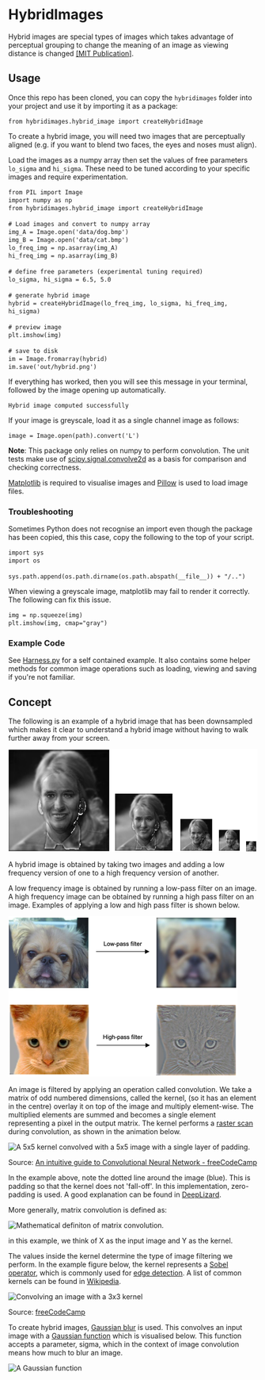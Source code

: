 # HybridImages
Hybrid images are special types of images which takes advantage of perceptual grouping to change the meaning of an image as viewing distance is changed [[MIT Publication]](hybrid-images-mit-paper.pdf).

## Usage
Once this repo has been cloned, you can copy the `hybridimages` folder into your project and use it by importing it as a package:
````
from hybridimages.hybrid_image import createHybridImage
````

To create a hybrid image, you will need two images that are perceptually aligned (e.g. if you want to blend two faces, the eyes and noses must align).

Load the images as a numpy array then set the values of free parameters `lo_sigma` and `hi_sigma`. These need to be tuned according to your specific images and require experimentation.

````
from PIL import Image
import numpy as np
from hybridimages.hybrid_image import createHybridImage

# Load images and convert to numpy array
img_A = Image.open('data/dog.bmp')
img_B = Image.open('data/cat.bmp')
lo_freq_img = np.asarray(img_A)
hi_freq_img = np.asarray(img_B)

# define free parameters (experimental tuning required)
lo_sigma, hi_sigma = 6.5, 5.0 

# generate hybrid image
hybrid = createHybridImage(lo_freq_img, lo_sigma, hi_freq_img, hi_sigma)

# preview image
plt.imshow(img)

# save to disk
im = Image.fromarray(hybrid)
im.save('out/hybrid.png')
````

If everything has worked, then you will see this message in your terminal, followed by the image opening up automatically.
````
Hybrid image computed successfully
````

If your image is greyscale, load it as a single channel image as follows:

````
image = Image.open(path).convert('L')
````

**Note**:
This package only relies on numpy to perform convolution. The unit tests make use of [scipy.signal.convolve2d](https://docs.scipy.org/doc/scipy/reference/generated/scipy.signal.convolve2d.html) as a basis for comparison and checking correctness.

[Matplotlib](https://matplotlib.org) is required to visualise images and [Pillow](https://pillow.readthedocs.io/en/stable/) is used to load image files.



### Troubleshooting
Sometimes Python does not recognise an import even though the package has been copied, this this case, copy the following to the top of your script.

````
import sys
import os

sys.path.append(os.path.dirname(os.path.abspath(__file__)) + "/..")
````

When viewing a greyscale image, matplotlib may fail to render it correctly. The following can fix this issue.

````
img = np.squeeze(img)
plt.imshow(img, cmap="gray")
````

### Example Code

See [Harness.py](./test/Harness.py) for a self contained example. It also contains some helper methods for common image operations such as loading, viewing and saving if you're not familiar.

## Concept

The following is an example of a hybrid image that has been downsampled which makes it clear to understand a hybrid image without having to walk further away from your screen.

![Hybrid image: larger image should appear to be Nicholas Cage. Smaller image should appear like Naomi Watts.](progressive-downsample.png)

A hybrid image is obtained by taking two images and adding a low frequency version of one to a high frequency version of another. 

A low frequency image is obtained by running a low-pass filter on an image. A high frequency image can be obtained by running a high pass filter on an image. Examples of applying a low and high pass filter is shown below.

![Images of a dog and a cat, before and after applying low and high pass filter.](high-pass-low-pass.png)

An image is filtered by applying an operation called convolution. We take a matrix of odd numbered dimensions, called the kernel, (so it has an element in the centre) overlay it on top of the image and multiply element-wise. The multiplied elements are summed and becomes a single element representing a pixel in the output matrix. The kernel performs a [raster scan](https://en.wikipedia.org/wiki/Raster_scan) during convolution, as shown in the animation below.

![A 5x5 kernel convolved with a 5x5 image with a single layer of padding.](https://cdn-media-1.freecodecamp.org/images/d0ufdQE7LHA43cdSrVefw2I9DFceYMixqoZJ)

Source: [An intuitive guide to Convolutional Neural Network - freeCodeCamp](https://www.freecodecamp.org/news/an-intuitive-guide-to-convolutional-neural-networks-260c2de0a050/)

In the example above, note the dotted line around the image (blue). This is padding so that the kernel does not 'fall-off'. In this implementation, zero-padding is used. A good explanation can be found in [DeepLizard](https://deeplizard.com/learn/video/qSTv_m-KFk0).

More generally, matrix convolution is defined as:

![Mathematical definiton of matrix convolution.](https://wikimedia.org/api/rest_v1/media/math/render/svg/0f0005a6520eaab36f9b30520b640663d669d891)

in this example, we think of X as the input image and Y as the kernel.

The values inside the kernel determine the type of image filtering we perform. In the example figure below, the kernel represents a [Sobel operator](https://en.wikipedia.org/wiki/Sobel_operator), which is commonly used for [edge detection](https://en.wikipedia.org/wiki/Edge_detection). A list of common kernels can be found in [Wikipedia](https://en.wikipedia.org/wiki/Kernel_(image_processing)#Convolution).

![Convolving an image with a 3x3 kernel](https://cdn-media-1.freecodecamp.org/images/Gjxh-aApWTzIRI1UNmGnNLrk8OKsQaf2tlDu)

Source: [freeCodeCamp](https://www.freecodecamp.org/news/an-intuitive-guide-to-convolutional-neural-networks-260c2de0a050/)

To create hybrid images, [Gaussian blur](https://en.wikipedia.org/wiki/Gaussian_blur) is used. This convolves an input image with a [Gaussian function](https://en.wikipedia.org/wiki/Gaussian_function) which is visualised below. This function accepts a parameter, sigma, which in the context of image convolution means how much to blur an image.

![A Gaussian function](https://upload.wikimedia.org/wikipedia/commons/thumb/e/ee/Gaussian_2d_surface.png/220px-Gaussian_2d_surface.png)

